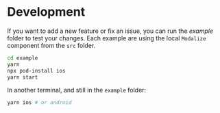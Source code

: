 # Development

If you want to add a new feature or fix an issue, you can run the _example_ folder to test your changes. Each example are using the local `Modalize` component from the `src` folder.

```bash
cd example
yarn
npx pod-install ios
yarn start
```

In another terminal, and still in the `example` folder:

```bash
yarn ios # or android
```
